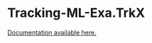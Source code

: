 # Tracking-ML-Exa.TrkX

[Documentation available here.](https://hsf-reco-and-software-triggers.github.io/Tracking-ML-Exa.TrkX/)
